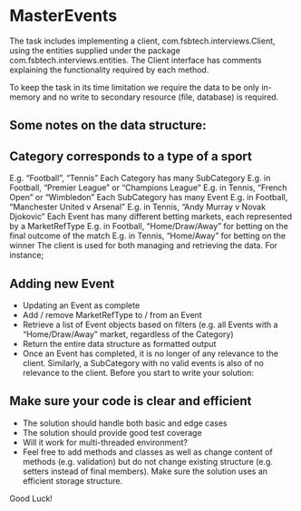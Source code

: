 # MasterEvents

The task includes implementing a client, com.fsbtech.interviews.Client, using the entities supplied under the package com.fsbtech.interviews.entities. The Client interface has comments explaining the functionality required by each method.

To keep the task in its time limitation we require the data to be only in-memory and no write to secondary resource (file, database) is required.

## Some notes on the data structure:

## Category corresponds to a type of a sport
E.g. “Football”, “Tennis”
Each Category has many SubCategory
E.g. in Football, “Premier League” or “Champions League”
E.g. in Tennis, “French Open” or “Wimbledon”
Each SubCategory has many Event
E.g. in Football, “Manchester United v Arsenal”
E.g. in Tennis, “Andy Murray v Novak Djokovic”
Each Event has many different betting markets, each represented by a MarketRefType
E.g. in Football, “Home/Draw/Away” for betting on the final outcome of the match
E.g. in Tennis, “Home/Away” for betting on the winner
The client is used for both managing and retrieving the data. For instance;

## Adding new Event
- Updating an Event as complete
- Add / remove MarketRefType to / from an Event
- Retrieve a list of Event objects based on filters (e.g. all Events with a “Home/Draw/Away” market, regardless of the Category)
- Return the entire data structure as formatted output
- Once an Event has completed, it is no longer of any relevance to the client. Similarly, a SubCategory with no valid events is also of no relevance to the client. Before you start to write your solution:

## Make sure your code is clear and efficient
- The solution should handle both basic and edge cases
- The solution should provide good test coverage
- Will it work for multi-threaded environment?
- Feel free to add methods and classes as well as change content of methods (e.g. validation) but do not change existing structure (e.g. setters instead of final members). Make sure the solution uses an efficient storage structure.

Good Luck!


